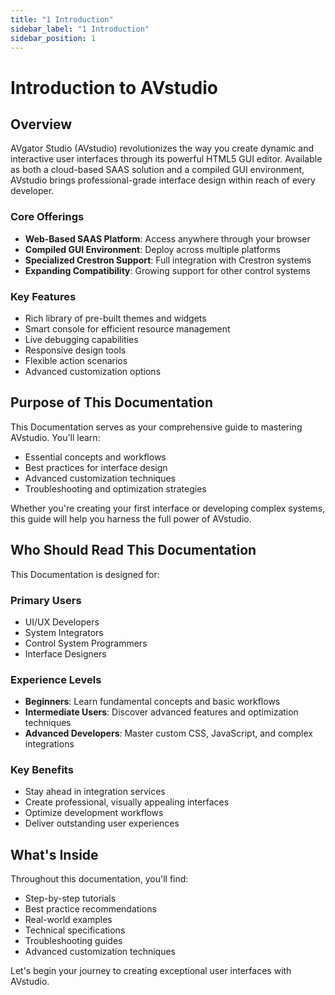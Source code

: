 ```yaml
---
title: "1 Introduction"
sidebar_label: "1 Introduction"
sidebar_position: 1
---
```


# Introduction to AVstudio

## Overview

AVgator Studio (AVstudio) revolutionizes the way you create dynamic and interactive user interfaces through its powerful HTML5 GUI editor. Available as both a cloud-based SAAS solution and a compiled GUI environment, AVstudio brings professional-grade interface design within reach of every developer.

### Core Offerings
- **Web-Based SAAS Platform**: Access anywhere through your browser
- **Compiled GUI Environment**: Deploy across multiple platforms
- **Specialized Crestron Support**: Full integration with Crestron systems
- **Expanding Compatibility**: Growing support for other control systems

### Key Features
- Rich library of pre-built themes and widgets
- Smart console for efficient resource management
- Live debugging capabilities
- Responsive design tools
- Flexible action scenarios
- Advanced customization options

## Purpose of This Documentation

This Documentation serves as your comprehensive guide to mastering AVstudio. You'll learn:

- Essential concepts and workflows
- Best practices for interface design
- Advanced customization techniques
- Troubleshooting and optimization strategies

Whether you're creating your first interface or developing complex systems, this guide will help you harness the full power of AVstudio.

## Who Should Read This Documentation

This Documentation is designed for:

### Primary Users
- UI/UX Developers
- System Integrators
- Control System Programmers
- Interface Designers

### Experience Levels
- **Beginners**: Learn fundamental concepts and basic workflows
- **Intermediate Users**: Discover advanced features and optimization techniques
- **Advanced Developers**: Master custom CSS, JavaScript, and complex integrations

### Key Benefits
- Stay ahead in integration services
- Create professional, visually appealing interfaces
- Optimize development workflows
- Deliver outstanding user experiences

## What's Inside

Throughout this documentation, you'll find:
- Step-by-step tutorials
- Best practice recommendations
- Real-world examples
- Technical specifications
- Troubleshooting guides
- Advanced customization techniques

Let's begin your journey to creating exceptional user interfaces with AVstudio.